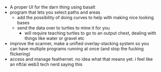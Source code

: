 - A proper UI for the darn thing using basalt
- program that lets you select paths and areas 
	- add the possibility of doing curves to help with making nice looking bases
	- send the data over to turtles to mine it for you
		- will require teaching turtles to go to an output chest, dealing with things like water or gravel etc
- improve the scanner, make a unified overlay-stacking system so you can have multiple programs running at once (and stop the fucking flickering)
- access and manage feathernet. no idea what that means yet. i feel like an nft/ai web3 tech nerd saying this